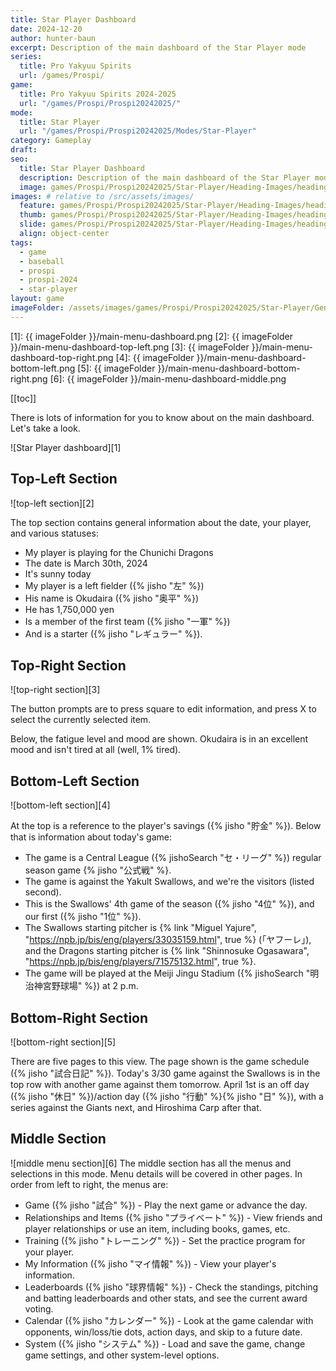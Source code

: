 ```yaml
---
title: Star Player Dashboard
date: 2024-12-20
author: hunter-baun
excerpt: Description of the main dashboard of the Star Player mode
series:
  title: Pro Yakyuu Spirits
  url: /games/Prospi/
game: 
  title: Pro Yakyuu Spirits 2024-2025
  url: "/games/Prospi/Prospi20242025/"
mode: 
  title: Star Player
  url: "/games/Prospi/Prospi20242025/Modes/Star-Player"
category: Gameplay
draft: 
seo:
  title: Star Player Dashboard
  description: Description of the main dashboard of the Star Player mode
  image: games/Prospi/Prospi20242025/Star-Player/Heading-Images/heading-kobe-nishinomiya.png
images: # relative to /src/assets/images/
  feature: games/Prospi/Prospi20242025/Star-Player/Heading-Images/heading-kobe-nishinomiya.png
  thumb: games/Prospi/Prospi20242025/Star-Player/Heading-Images/heading-kobe-nishinomiya.png
  slide: games/Prospi/Prospi20242025/Star-Player/Heading-Images/heading-kobe-nishinomiya.png
  align: object-center
tags:
  - game
  - baseball
  - prospi
  - prospi-2024
  - star-player
layout: game
imageFolder: /assets/images/games/Prospi/Prospi20242025/Star-Player/General/Dashboard
---
```

[1]: {{ imageFolder }}/main-menu-dashboard.png
[2]: {{ imageFolder }}/main-menu-dashboard-top-left.png
[3]: {{ imageFolder }}/main-menu-dashboard-top-right.png
[4]: {{ imageFolder }}/main-menu-dashboard-bottom-left.png
[5]: {{ imageFolder }}/main-menu-dashboard-bottom-right.png
[6]: {{ imageFolder }}/main-menu-dashboard-middle.png

[[toc]]
<article class="prose max-w-xl lg:max-w-4xl lg:prose-lg">

There is lots of information for you to know about on the main dashboard. Let's take a look.

![Star Player dashboard][1]

## Top-Left Section
![top-left section][2]

The top section contains general information about the date, your player, and various statuses:
* My player is playing for the Chunichi Dragons
* The date is March 30th, 2024
* It's sunny today
* My player is a left fielder ({% jisho "左" %})
* His name is Okudaira ({% jisho "奥平" %})
* He has 1,750,000 yen
* Is a member of the first team ({% jisho "一軍" %})
* And is a starter ({% jisho "レギュラー" %}).

## Top-Right Section
![top-right section][3]

The button prompts are to press square to edit information, and press X to select the currently selected item.

Below, the fatigue level and mood are shown. Okudaira is in an excellent mood and isn't tired at all (well, 1% tired).

## Bottom-Left Section
![bottom-left section][4]

At the top is a reference to the player's savings ({% jisho "貯金" %}). Below that is information about today's game:
* The game is a Central League ({% jishoSearch "セ・リーグ" %}) regular season game {% jisho "公式戦" %}.
* The game is against the Yakult Swallows, and we're the visitors (listed second).
* This is the Swallows' 4th game of the season ({% jisho "4位" %}), and our first ({% jisho "1位" %}).
* The Swallows starting pitcher is {% link "Miguel Yajure", "https://npb.jp/bis/eng/players/33035159.html", true %} (「ヤフーレ」), and the Dragons starting pitcher is {% link "Shinnosuke Ogasawara", "https://npb.jp/bis/eng/players/71575132.html", true %}.
* The game will be played at the Meiji Jingu Stadium ({% jishoSearch "明治神宮野球場" %}) at 2 p.m.

## Bottom-Right Section
![bottom-right section][5]

There are five pages to this view. The page shown is the game schedule ({% jisho "試合日記" %}). Today's 3/30 game against the Swallows is in the top row with another game against them tomorrow. April 1st is an off day ({% jisho "休日" %})/action day ({% jisho "行動" %}{% jisho "日" %}), with a series against the Giants next, and Hiroshima Carp after that.

## Middle Section
![middle menu section][6]
The middle section has all the menus and selections in this mode. Menu details will be covered in other pages. In order from left to right, the menus are:
* Game ({% jisho "試合" %}) - Play the next game or advance the day.
* Relationships and Items ({% jisho "プライベート" %}) - View friends and player relationships or use an item, including books, games, etc.
* Training ({% jisho "トレーニング" %}) - Set the practice program for your player.
* My Information ({% jisho "マイ情報" %}) - View your player's information.
* Leaderboards ({% jisho "球界情報" %}) - Check the standings, pitching and batting leaderboards and other stats, and see the current award voting.
* Calendar ({% jisho "カレンダー" %}) - Look at the game calendar with opponents, win/loss/tie dots, action days, and skip to a future date.
* System ({% jisho "システム" %}) - Load and save the game, change game settings, and other system-level options.
</article>